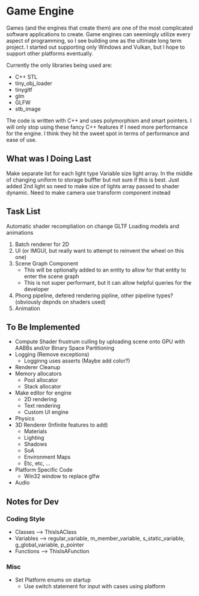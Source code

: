 # Game Engine
Games (and the engines that create them) are one of the most complicated software applications to create.
Game engines can seemingly utilize every aspect of programming, so I see building one as the ultimate long term project.
I started out supporting only Windows and Vulkan, but I hope to support other platforms eventually.

Currently the only libraries being used are:
* C++ STL
* tiny_obj_loader
* tinygltf
* glm
* GLFW
* stb_image

The code is written with C++ and uses polymorphism and smart pointers.
I will only stop using these fancy C++ features if I need more performance for the engine.
I think they hit the sweet spot in terms of performance and ease of use.

## What was I Doing Last
Make separate list for each light type
Variable size light array. In the middle of changing uniform to storage bufffer but not sure if this is best.
Just added 2nd light so need to make size of lights array passed to shader dynamic.
Need to make camera use transform component instead

## Task List
Automatic shader recompliation on change
GLTF Loading models and animations
1. Batch renderer for 2D
2. UI (or IMGUI, but really want to attempt to reinvent the wheel on this one)
3. Scene Graph Component
    - This will be optionally added to an entity to allow for that entity to enter the scene graph
    - This is not super performant, but it can allow helpful queries for the developer
4. Phong pipeline, defered rendering pipline, other pipeline types? (obviously depnds on shaders used)
5. Animation

## To Be Implemented
* Compute Shader frustrum culling by uploading scene onto GPU with AABBs and/or Binary Space Partitioning
* Logging (Remove exceptions)
	* Logginng uses asserts (Maybe add color?)
* Renderer Cleanup
* Memory allocators
	* Pool allocator
	* Stack allocator
* Make editor for engine
	* 2D rendering
	* Text rendering
	* Custom UI engine
* Physics
* 3D Renderer (Infinite features to add)
	* Materials
	* Lighting
	* Shadows
	* SoA
	* Environment Maps
	* Etc, etc, ...
* Platform Specific Code
	* Win32 window to replace glfw
* Audio

## Notes for Dev
### Coding Style
* Classes --> ThisIsAClass
* Variables --> regular_variable, m_member_variable, s_static_variable, g_global_variable, p_pointer
* Functions --> ThisIsAFunction

### Misc
* Set Platform enums on startup
	* Use switch statement for input with cases using platform
